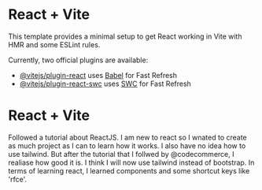 # React + Vite

This template provides a minimal setup to get React working in Vite with HMR and some ESLint rules.

Currently, two official plugins are available:

- [@vitejs/plugin-react](https://github.com/vitejs/vite-plugin-react/blob/main/packages/plugin-react/README.md) uses [Babel](https://babeljs.io/) for Fast Refresh
- [@vitejs/plugin-react-swc](https://github.com/vitejs/vite-plugin-react-swc) uses [SWC](https://swc.rs/) for Fast Refresh

# React + Vite

Followed a tutorial about ReactJS. I am new to react so I wnated to create as much project as I can to learn how it works. I also have no idea how to use tailwind. But after the tutorial that I follwed by @codecommerce, I realiase how good it is. I think I will now use tailwind instead of bootstrap. In terms of learning react, I learned components and some shortcut keys like 'rfce'.
